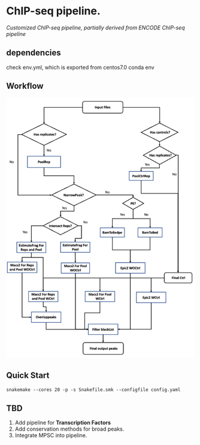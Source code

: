 # ChIP-seq pipeline. 
*Customized ChIP-seq pipeline, partially derived from ENCODE ChIP-seq pipeline*

## dependencies
check env.yml, which is exported from centos7.0 conda env

## Workflow
<img src="https://github.com/KunFang93/seq_workflow/blob/master/ChIP-seq/workflow.tiff" width="900">

## Quick Start  
```
snakemake --cores 20 -p -s Snakefile.smk --configfile config.yaml
```

## TBD
1. Add pipeline for **Transcription Factors**
2. Add conservation methods for broad peaks.  
3. Integrate MPSC into pipeline.  
